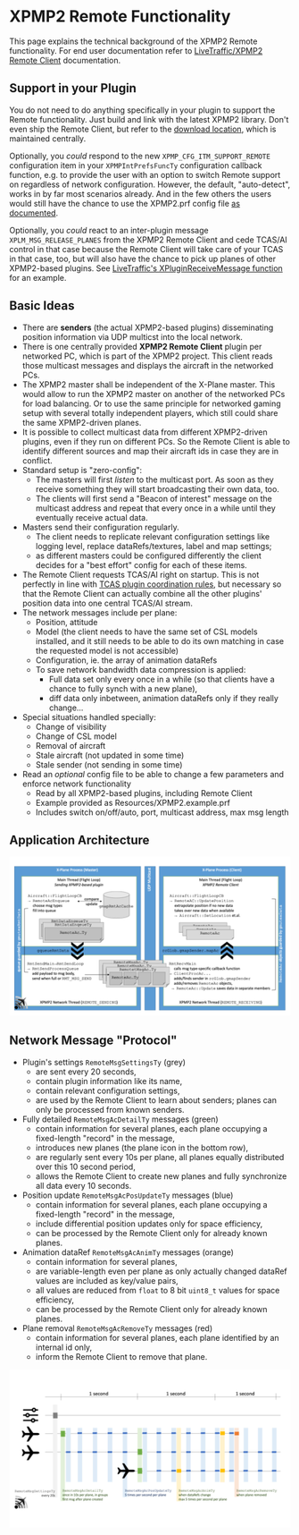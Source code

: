 XPMP2 Remote Functionality
==

This page explains the technical background of the XPMP2 Remote functionality.
For end user documentation refer to
[LiveTraffic/XPMP2 Remote Client](https://twinfan.gitbook.io/livetraffic/setup/installation/xpmp2-remote-client)
documentation.

## Support in your Plugin ##

You do not need to do anything specifically in your plugin to support
the Remote functionality. Just build and link with the latest XPMP2 library.
Don't even ship the Remote Client, but refer to the
[download location](https://forums.x-plane.org/index.php?/files/file/67797-xpmp2-remote-client/),
which is maintained centrally.

Optionally, you _could_ respond to the new `XPMP_CFG_ITM_SUPPORT_REMOTE` configuration
item in your `XPMPIntPrefsFuncTy` configuration callback function, e.g. to provide the
user with an option to switch Remote support on regardless of
network configuration. However, the default, "auto-detect", works in by far
most scenarios already. And in the few others the users would still have
the chance to use the XPMP2.prf config file
[as documented](https://twinfan.gitbook.io/livetraffic/setup/installation/xpmp2-remote-client#adjusting-network-configuration).

Optionally, you _could_ react to an inter-plugin message `XPLM_MSG_RELEASE_PLANES` from
the XPMP2 Remote Client and cede TCAS/AI control in that case
because the Remote Client will take care of your TCAS in that case, too,
but will also have the chance to pick up planes of other XPMP2-based
plugins.
See [LiveTraffic's XPluginReceiveMessage function](https://github.com/TwinFan/LiveTraffic/blob/bba4912ebfe3203689e029f1786607ab897fe597/Src/LiveTraffic.cpp#L578)
for an example.

## Basic Ideas ##

- There are **senders** (the actual XPMP2-based plugins) disseminating position information via UDP multicst into the local network.
- There is one centrally provided **XPMP2 Remote Client** plugin per networked PC,
  which is part of the XPMP2 project. This client reads those multicast messages
  and displays the aircraft in the networked PCs.
- The XPMP2 master shall be independent of the X-Plane master.
  This would allow to run the XPMP2 master on another of the networked PCs for
  load balancing. Or to use the same principle for networked gaming setup with
  several totally independent players, which still could share the same
  XPMP2-driven planes.
- It is possible to collect multicast data from different XPMP2-driven plugins,
  even if they run on different PCs. So the Remote Client is able to identify
  different sources and map their aircraft ids in case they are in conflict.
- Standard setup is "zero-config":
    - The masters will first _listen_ to the multicast port. As soon as they
      receive something they will start broadcasting their own data, too.
    - The clients will first send a "Beacon of interest" message on the multicast
      address and repeat that every once in a while until they eventually
      receive actual data.
- Masters send their configuration regularly.
    - The client needs to replicate relevant configuration settings like
      logging level, replace dataRefs/textures, label and map settings;
    - as different masters could be configured differently the client decides
      for a "best effort" config for each of these items.
- The Remote Client requests TCAS/AI right on startup. This is not perfectly
  in line with [TCAS plugin coordination rules](https://developer.x-plane.com/article/overriding-tcas-and-providing-traffic-information/#Plugin_coordination),
  but necessary so that the Remote Client can actually combine all the other
  plugins' position data into one central TCAS/AI stream.
- The network messages include per plane:
    - Position, attitude
    - Model (the client needs to have the same set of CSL models installed,
      and it still needs to be able to do its own matching in case the
      requested model is not accessible)
    - Configuration, ie. the array of animation dataRefs
    - To save network bandwidth data compression is applied:
        - Full data set only every once in a while (so that clients have a chance
          to fully synch with a new plane),
        - diff data only inbetween, animation dataRefs only if they really change...
- Special situations handled specially:
    - Change of visibility
    - Change of CSL model
    - Removal of aircraft
    - Stale aircraft (not updated in some time)
    - Stale sender (not sending in some time)
- Read an _optional_ config file to be able to change a few parameters and
  enforce network functionality
    - Read by all XPMP2-based plugins, including Remote Client
    - Example provided as Resources/XPMP2.example.prf
    - Includes switch on/off/auto, port, multicast address, max msg length

## Application Architecture ##

![XPMP2 Remote Architecture](pic/XPMP2_Remote_Architecture.png)

## Network Message "Protocol" ##

- Plugin's settings `RemoteMsgSettingsTy` (grey)
    - are sent every 20 seconds,
    - contain plugin information like its name,
    - contain relevant configuration settings,
    - are used by the Remote Client to learn about senders;
      planes can only be processed from known senders.
- Fully detailed `RemoteMsgAcDetailTy` messages (green)
    - contain information for several planes, each plane occupying a
      fixed-length "record" in the message,
    - introduces new planes (the plane icon in the bottom row),
    - are regularly sent every 10s per plane, all planes equally distributed
      over this 10 second period,
    - allows the Remote Client to create new planes and fully synchronize
      all data every 10 seconds.
- Position update `RemoteMsgAcPosUpdateTy` messages (blue)
    - contain information for several planes, each plane occupying a
      fixed-length "record" in the message,
    - include differential position updates only for space efficiency,
    - can be processed by the Remote Client only for already known planes.
- Animation dataRef `RemoteMsgAcAnimTy` messages (orange)
    - contain information for several planes,
    - are variable-length even per plane as only actually changed dataRef
      values are included as key/value pairs,
    - all values are reduced from `float` to 8 bit `uint8_t` values for
      space efficiency,
    - can be processed by the Remote Client only for already known planes.
- Plane removal `RemoteMsgAcRemoveTy` messages (red)
    - contain information for several planes, each plane identified by an
      internal id only,
    - inform the Remote Client to remove that plane.

![XPMP2 Network Messages](pic/XPMP2_Remote_Messages.png)
